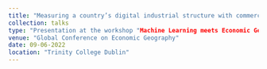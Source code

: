 ```yaml
---
title: "Measuring a country’s digital industrial structure with commercial websites and weakly supervised classification"
collection: talks
type: "Presentation at the workshop "Machine Learning meets Economic Geography""
venue: "Global Conference on Economic Geography"
date: 09-06-2022
location: "Trinity College Dublin"
---
```

